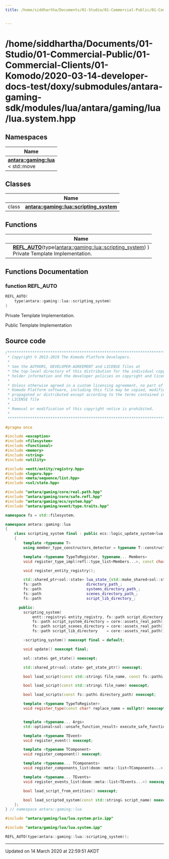 ```yaml
---
title: /home/siddhartha/Documents/01-Studio/01-Commercial-Public/01-Commercial-Clients/01-Komodo/2020-03-14-developer-docs-test/doxy/submodules/antara-gaming-sdk/modules/lua/antara/gaming/lua/lua.system.hpp


---
```


# /home/siddhartha/Documents/01-Studio/01-Commercial-Public/01-Commercial-Clients/01-Komodo/2020-03-14-developer-docs-test/doxy/submodules/antara-gaming-sdk/modules/lua/antara/gaming/lua/lua.system.hpp







## Namespaces

| Name           |
| -------------- |
| **[antara::gaming::lua](Namespaces/namespaceantara_1_1gaming_1_1lua.md)** <br>< std::move  |

## Classes

|                | Name           |
| -------------- | -------------- |
| class | **[antara::gaming::lua::scripting_system](Classes/classantara_1_1gaming_1_1lua_1_1scripting__system.md)**  |


## Functions

|                | Name           |
| -------------- | -------------- |
|  | **[REFL_AUTO](Files/lua_2antara_2gaming_2lua_2lua_8system_8hpp.md#function-refl_auto)**(type([antara::gaming::lua::scripting_system](Classes/classantara_1_1gaming_1_1lua_1_1scripting__system.md)) ) <br>Private Template Implementation.  |







## Functions Documentation

### function REFL_AUTO

```cpp
REFL_AUTO(
    type(antara::gaming::lua::scripting_system) 
)
```

Private Template Implementation. 

























Public Template Implementation 






## Source code

```cpp
/******************************************************************************
 * Copyright © 2013-2019 The Komodo Platform Developers.                      *
 *                                                                            *
 * See the AUTHORS, DEVELOPER-AGREEMENT and LICENSE files at                  *
 * the top-level directory of this distribution for the individual copyright  *
 * holder information and the developer policies on copyright and licensing.  *
 *                                                                            *
 * Unless otherwise agreed in a custom licensing agreement, no part of the    *
 * Komodo Platform software, including this file may be copied, modified,     *
 * propagated or distributed except according to the terms contained in the   *
 * LICENSE file                                                               *
 *                                                                            *
 * Removal or modification of this copyright notice is prohibited.            *
 *                                                                            *
 ******************************************************************************/

#pragma once

#include <exception>  
#include <filesystem> 
#include <functional> 
#include <memory>     
#include <string>     
#include <utility>    

#include <entt/entity/registry.hpp> 
#include <loguru.hpp>               
#include <meta/sequence/list.hpp>   
#include <sol/state.hpp>            

#include "antara/gaming/core/real.path.hpp"    
#include "antara/gaming/core/safe.refl.hpp"    
#include "antara/gaming/ecs/system.hpp"        
#include "antara/gaming/event/type.traits.hpp" 

namespace fs = std::filesystem;

namespace antara::gaming::lua
{
    class scripting_system final : public ecs::logic_update_system<lua::scripting_system>
    {
        template <typename T>
        using member_type_constructors_detector = typename T::constructors;

        template <typename TypeToRegister, typename... Members>
        void register_type_impl(refl::type_list<Members...>, const char* replace_name = nullptr) noexcept;

        void register_entity_registry();

        std::shared_ptr<sol::state> lua_state_{std::make_shared<sol::state>()};
        fs::path                    directory_path_;
        fs::path                    systems_directory_path_;
        fs::path                    scenes_directory_path_;
        fs::path                    script_lib_directory_;

      public:
        scripting_system(
            entt::registry& entity_registry, fs::path script_directory = core::assets_real_path() / "scripts" / "lua",
            fs::path script_system_directory = core::assets_real_path() / "scripts" / "systems" / "lua",
            fs::path script_scenes_directory = core::assets_real_path() / "scripts" / "scenes" / "lua",
            fs::path script_lib_directory    = core::assets_real_path() / "scripts" / "lib" / "lua") noexcept;

        ~scripting_system() noexcept final = default;

        void update() noexcept final;

        sol::state& get_state() noexcept;

        std::shared_ptr<sol::state> get_state_ptr() noexcept;

        bool load_script(const std::string& file_name, const fs::path& script_directory) noexcept;

        bool load_script(const std::string& file_name) noexcept;

        bool load_scripts(const fs::path& directory_path) noexcept;

        template <typename TypeToRegister>
        void register_type(const char* replace_name = nullptr) noexcept;


        template <typename... Args>
        std::optional<sol::unsafe_function_result> execute_safe_function(std::string function_name, std::string table_name, Args&&... args);

        template <typename TEvent>
        void register_event() noexcept;

        template <typename TComponent>
        void register_component() noexcept;

        template <typename... TComponents>
        void register_components_list(doom::meta::list<TComponents...>) noexcept;

        template <typename... TEvents>
        void register_events_list(doom::meta::list<TEvents...>) noexcept;

        bool load_script_from_entities() noexcept;

        bool load_scripted_system(const std::string& script_name) noexcept;
    };
} // namespace antara::gaming::lua

#include "antara/gaming/lua/lua.system.priv.ipp"

#include "antara/gaming/lua/lua.system.ipp"

REFL_AUTO(type(antara::gaming::lua::scripting_system));
```


-------------------------------

Updated on 14 March 2020 at 22:59:51 AKDT

